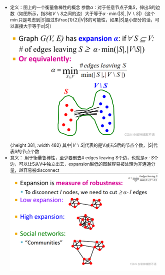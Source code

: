 - 定义：图上的一个衡量鲁棒性的概念
  参数$\alpha$：对于任意节点子集$S$，伸出$S$的边数（如图所示，指$S$和$V\backslash S$之间的边）大于等于$\alpha \cdot \min(|S|, |V\backslash S|)$（这个$\min$只是考虑到$|S|$超过$\frac{1}{2}|V|$的可能性，如果$|S|$是小部分的话，可以直接大于等于$\alpha|S|$）
  ![image.png](../assets/image_1705547905353_0.png){:height 381, :width 482}
  其中$\left|V\backslash S\right|$代表的是V减去S后的节点个数，$\left|S\right|$代表S的节点个数
- 意义：
  用于衡量鲁棒性，至少要删去$\#\ \text{edges leaving S}$个边，也就是$\alpha\cdot S$个边，可以让S从V中独立出去，expansion越低的图越容易被处理为非连通分量，越容易被disconnect
  ![image.png](../assets/image_1705548097421_0.png)